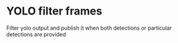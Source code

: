 # YOLO filter frames
Filter yolo output and publish it when both detections or particular detections are provided
